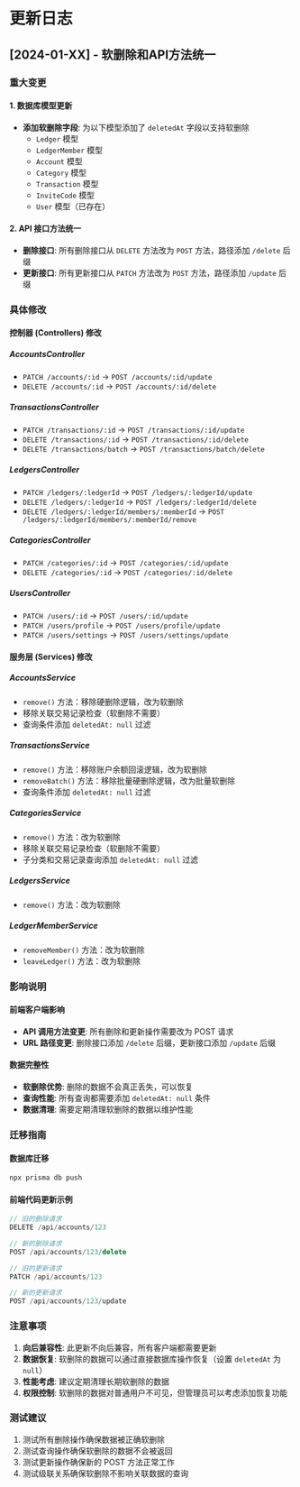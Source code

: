# 更新日志

## [2024-01-XX] - 软删除和API方法统一

### 重大变更

#### 1. 数据库模型更新
- **添加软删除字段**: 为以下模型添加了 `deletedAt` 字段以支持软删除
  - `Ledger` 模型
  - `LedgerMember` 模型
  - `Account` 模型
  - `Category` 模型
  - `Transaction` 模型
  - `InviteCode` 模型
  - `User` 模型（已存在）

#### 2. API 接口方法统一
- **删除接口**: 所有删除接口从 `DELETE` 方法改为 `POST` 方法，路径添加 `/delete` 后缀
- **更新接口**: 所有更新接口从 `PATCH` 方法改为 `POST` 方法，路径添加 `/update` 后缀

### 具体修改

#### 控制器 (Controllers) 修改

##### AccountsController
- `PATCH /accounts/:id` → `POST /accounts/:id/update`
- `DELETE /accounts/:id` → `POST /accounts/:id/delete`

##### TransactionsController
- `PATCH /transactions/:id` → `POST /transactions/:id/update`
- `DELETE /transactions/:id` → `POST /transactions/:id/delete`
- `DELETE /transactions/batch` → `POST /transactions/batch/delete`

##### LedgersController
- `PATCH /ledgers/:ledgerId` → `POST /ledgers/:ledgerId/update`
- `DELETE /ledgers/:ledgerId` → `POST /ledgers/:ledgerId/delete`
- `DELETE /ledgers/:ledgerId/members/:memberId` → `POST /ledgers/:ledgerId/members/:memberId/remove`

##### CategoriesController
- `PATCH /categories/:id` → `POST /categories/:id/update`
- `DELETE /categories/:id` → `POST /categories/:id/delete`

##### UsersController
- `PATCH /users/:id` → `POST /users/:id/update`
- `PATCH /users/profile` → `POST /users/profile/update`
- `PATCH /users/settings` → `POST /users/settings/update`

#### 服务层 (Services) 修改

##### AccountsService
- `remove()` 方法：移除硬删除逻辑，改为软删除
- 移除关联交易记录检查（软删除不需要）
- 查询条件添加 `deletedAt: null` 过滤

##### TransactionsService
- `remove()` 方法：移除账户余额回滚逻辑，改为软删除
- `removeBatch()` 方法：移除批量硬删除逻辑，改为批量软删除
- 查询条件添加 `deletedAt: null` 过滤

##### CategoriesService
- `remove()` 方法：改为软删除
- 移除关联交易记录检查（软删除不需要）
- 子分类和交易记录查询添加 `deletedAt: null` 过滤

##### LedgersService
- `remove()` 方法：改为软删除

##### LedgerMemberService
- `removeMember()` 方法：改为软删除
- `leaveLedger()` 方法：改为软删除

### 影响说明

#### 前端客户端影响
- **API 调用方法变更**: 所有删除和更新操作需要改为 POST 请求
- **URL 路径变更**: 删除接口添加 `/delete` 后缀，更新接口添加 `/update` 后缀

#### 数据完整性
- **软删除优势**: 删除的数据不会真正丢失，可以恢复
- **查询性能**: 所有查询都需要添加 `deletedAt: null` 条件
- **数据清理**: 需要定期清理软删除的数据以维护性能

### 迁移指南

#### 数据库迁移
```bash
npx prisma db push
```

#### 前端代码更新示例
```javascript
// 旧的删除请求
DELETE /api/accounts/123

// 新的删除请求
POST /api/accounts/123/delete

// 旧的更新请求
PATCH /api/accounts/123

// 新的更新请求
POST /api/accounts/123/update
```

### 注意事项

1. **向后兼容性**: 此更新不向后兼容，所有客户端都需要更新
2. **数据恢复**: 软删除的数据可以通过直接数据库操作恢复（设置 `deletedAt` 为 `null`）
3. **性能考虑**: 建议定期清理长期软删除的数据
4. **权限控制**: 软删除的数据对普通用户不可见，但管理员可以考虑添加恢复功能

### 测试建议

1. 测试所有删除操作确保数据被正确软删除
2. 测试查询操作确保软删除的数据不会被返回
3. 测试更新操作确保新的 POST 方法正常工作
4. 测试级联关系确保软删除不影响关联数据的查询